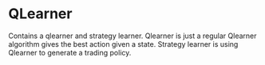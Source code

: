 # QLearner
Contains a qlearner and strategy learner. Qlearner is just a regular Qlearner algorithm gives the best action given a state. 
Strategy learner is using Qlearner to generate a trading policy. 
